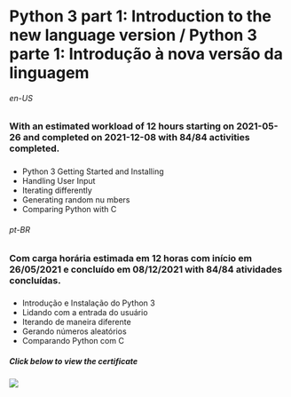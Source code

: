 # Python 3 part 1: Introduction to the new language version / Python 3 parte 1: Introdução à nova versão da linguagem

###### en-US
### With an estimated workload of 12 hours starting on 2021-05-26 and completed on 2021-12-08 with 84/84 activities completed.

### 
* Python 3 Getting Started and Installing
* Handling User Input
* Iterating differently
* Generating random nu mbers
* Comparing Python with C

###### pt-BR
### Com carga horária estimada em 12 horas com início em 26/05/2021 e concluído em 08/12/2021 with 84/84 atividades concluídas.

### 
* Introdução e Instalação do Python 3
* Lidando com a entrada do usuário
* Iterando de maneira diferente
* Gerando números aleatórios
* Comparando Python com C

##### Click below to view the certificate
[![](https://cdn4.iconfinder.com/data/icons/business-1221/24/Certificate-64.png)](https://cursos.alura.com.br/certificate/d3e6bbde-4e6f-42ea-bc98-41842df6383a)
